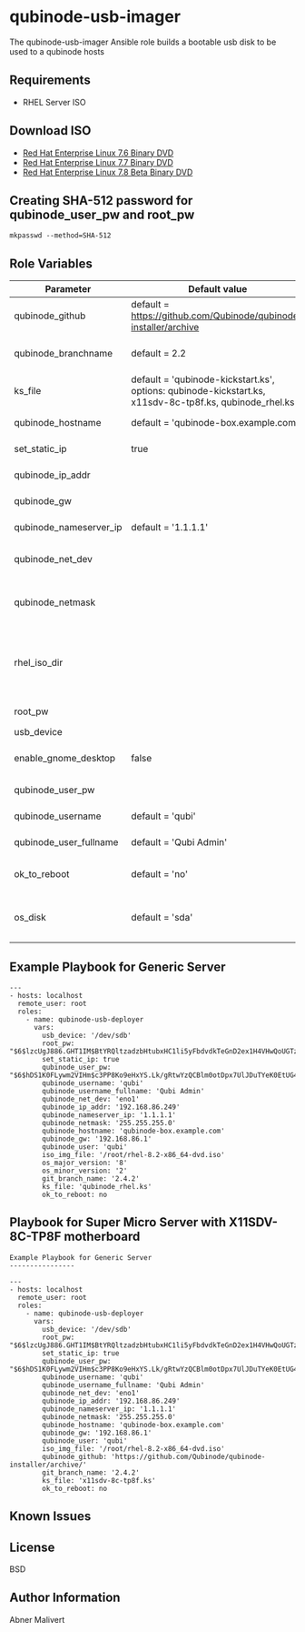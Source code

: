 qubinode-usb-imager
=========

The qubinode-usb-imager Ansible role builds a bootable usb disk to be used to a qubinode hosts

Requirements
------------

- RHEL Server ISO


Download ISO
------------
* [Red Hat Enterprise Linux 7.6 Binary DVD](https://access.redhat.com/downloads/content/69/ver=/rhel---7/7.6/x86_64/product-software)
* [Red Hat Enterprise Linux 7.7 Binary DVD](https://access.redhat.com/downloads/content/69/ver=/rhel---7/7.7/x86_64/product-software)
* [Red Hat Enterprise Linux 7.8 Beta Binary DVD](https://access.redhat.com/downloads/content/69/ver=/rhel---7/7.8%20Beta/x86_64/product-software)

Creating SHA-512 password for qubinode_user_pw and root_pw
------------
```
mkpasswd --method=SHA-512
```

Role Variables
--------------

| Parameter | Default value | Description |
| --- | --- | --- |
| qubinode_github | default = https://github.com/Qubinode/qubinode-installer/archive | qubinode url to pull qubinode code | 
| qubinode_branchname | default = 2.2 | qubinode releasae branch that you would like to use | 
| ks_file | default = 'qubinode-kickstart.ks', options: qubinode-kickstart.ks, x11sdv-8c-tp8f.ks, qubinode_rhel.ks | set KS variable in qubinode kickstart file |
| qubinode_hostname | default = 'qubinode-box.example.com' | hostname for qubinode server |
| set_static_ip  | true  | Configures machine with static ip  |
| qubinode_ip_addr | | qubinode host default network ip address |
| qubinode_gw | | qubinode host default network gateway
| qubinode_nameserver_ip | default = '1.1.1.1' | DNS server for qubinode server |
| qubinode_net_dev | | qubinode network device(exanple: 'eno1')
| qubinode_netmask | | qubinode host default network netmask(example: '255.255.255.0) |
| rhel_iso_dir | | location  of rhel-server-7.7-x86_64-dvd.iso (example: '/home/qubiuser/rhel-server-7.7-x86_64-dvd.iso') |
| root_pw | | root password for qubinode box
| usb_device | | example: '/dev/sdc' |
| enable_gnome_desktop  | false  |  Set to true if you would like to install gnome desktop.  |
| qubinode_user_pw | | qubinode host default qubi user password |
| qubinode_username | default = 'qubi'| qubinode admin user username |
| qubinode_user_fullname | default = 'Qubi Admin'| qubinode admin user full name |
| ok_to_reboot | default = 'no' | reboot your workstation/host if partprobe fails |
| os_disk | default = 'sda' | the name of the first disk on your device where the os gets installed |

Example Playbook for Generic Server
----------------
```
---
- hosts: localhost
  remote_user: root
  roles:
    - name: qubinode-usb-deployer
      vars:
        usb_device: '/dev/sdb'
        root_pw: "$6$lzcUgJ886.GHT1IM$BtYRQltzadzbHtubxHC1li5yFbdvdkTeGnD2ex1H4VHwQoUGTz22UHyUondkHu/wG515sFuztuesrwC7s.Xkd/"
        set_static_ip: true
        qubinode_user_pw: "$6$hDS1K0FLywm2VIHm$c3PP8Ko9eHxYS.Lk/gRtwYzQCBlm0otDpx7UlJDuTYeK0EtUG40kS/gXKgMAaZ71NavoEsCHTnamQVCuofQh1/"
        qubinode_username: 'qubi'
        qubinode_username_fullname: 'Qubi Admin'
        qubinode_net_dev: 'eno1'
        qubinode_ip_addr: '192.168.86.249'
        qubinode_nameserver_ip: '1.1.1.1'
        qubinode_netmask: '255.255.255.0'
        qubinode_hostname: 'qubinode-box.example.com'
        qubinode_gw: '192.168.86.1'
        qubinode_user: 'qubi'
        iso_img_file: '/root/rhel-8.2-x86_64-dvd.iso'
        os_major_version: '8'
        os_minor_version: '2'    
        git_branch_name: '2.4.2'
        ks_file: 'qubinode_rhel.ks'
        ok_to_reboot: no
```

Playbook for Super Micro Server with X11SDV-8C-TP8F motherboard
----------------
```
Example Playbook for Generic Server
----------------
```
```
---
- hosts: localhost
  remote_user: root
  roles:
    - name: qubinode-usb-deployer
      vars:
        usb_device: '/dev/sdb'
        root_pw: "$6$lzcUgJ886.GHT1IM$BtYRQltzadzbHtubxHC1li5yFbdvdkTeGnD2ex1H4VHwQoUGTz22UHyUondkHu/wG515sFuztuesrwC7s.Xkd/"
        set_static_ip: true
        qubinode_user_pw: "$6$hDS1K0FLywm2VIHm$c3PP8Ko9eHxYS.Lk/gRtwYzQCBlm0otDpx7UlJDuTYeK0EtUG40kS/gXKgMAaZ71NavoEsCHTnamQVCuofQh1/"
        qubinode_username: 'qubi'
        qubinode_username_fullname: 'Qubi Admin'
        qubinode_net_dev: 'eno1'
        qubinode_ip_addr: '192.168.86.249'
        qubinode_nameserver_ip: '1.1.1.1'
        qubinode_netmask: '255.255.255.0'
        qubinode_hostname: 'qubinode-box.example.com'
        qubinode_gw: '192.168.86.1'
        qubinode_user: 'qubi'
        iso_img_file: '/root/rhel-8.2-x86_64-dvd.iso'
        qubinode_github: 'https://github.com/Qubinode/qubinode-installer/archive/'
        git_branch_name: '2.4.2'
        ks_file: 'x11sdv-8c-tp8f.ks'
        ok_to_reboot: no
```

Known Issues
------------

License
-------

BSD

Author Information
------------------
Abner Malivert